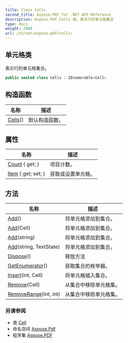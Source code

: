 ```yaml
---
title: Class Cells
second_title: Aspose.PDF for .NET API Reference
description: Aspose.Pdf.Cells 类。表示行的单元格集合
type: docs
weight: 2980
url: /zh/net/aspose.pdf/cells/
---
```

## 单元格类

表示行的单元格集合。

```csharp
public sealed class Cells : IEnumerable<Cell>
```

## 构造函数

| 名称 | 描述 |
| --- | --- |
| [Cells](cells/)() | 默认构造函数。 |

## 属性

| 名称 | 描述 |
| --- | --- |
| [Count](../../aspose.pdf/cells/count/) { get; } | 项目计数。 |
| [Item](../../aspose.pdf/cells/item/) { get; set; } | 获取或设置单元格。 |

## 方法

| 名称 | 描述 |
| --- | --- |
| [Add](../../aspose.pdf/cells/add/#add)() | 将单元格添加到集合。 |
| [Add](../../aspose.pdf/cells/add/#add_3)(Cell) | 将单元格添加到集合。 |
| [Add](../../aspose.pdf/cells/add/#add_1)(string) | 将单元格添加到集合。 |
| [Add](../../aspose.pdf/cells/add/#add_2)(string, TextState) | 将单元格添加到集合。 |
| [Dispose](../../aspose.pdf/cells/dispose/)() | 释放方法 |
| [GetEnumerator](../../aspose.pdf/cells/getenumerator/)() | 获取集合的枚举器。 |
| [Insert](../../aspose.pdf/cells/insert/)(int, Cell) | 将单元格插入集合。 |
| [Remove](../../aspose.pdf/cells/remove/#remove)(Cell) | 从集合中移除单元格集。 |
| [RemoveRange](../../aspose.pdf/cells/removerange/)(int, int) | 从集合中移除单元格集。 |

### 另请参阅

* 类 [Cell](../cell/)
* 命名空间 [Aspose.Pdf](../../aspose.pdf/)
* 程序集 [Aspose.PDF](../../)